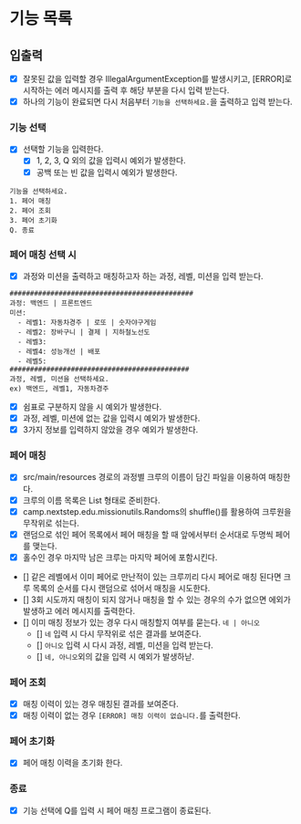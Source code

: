 # 기능 목록

## 입출력
- [x] 잘못된 값을 입력할 경우 IllegalArgumentException를 발생시키고, [ERROR]로 시작하는 에러 메시지를 출력 후 해당 부분을 다시 입력 받는다.
- [x] 하나의 기능이 완료되면 다시 처음부터 `기능을 선택하세요.`을 출력하고 입력 받는다.

### 기능 선택
- [x] 선택할 기능을 입력한다.
  - [x] 1, 2, 3, Q 외의 값을 입력시 예외가 발생한다.
  - [x] 공백 또는 빈 값을 입력시 예외가 발생한다.
```agsl
기능을 선택하세요.
1. 페어 매칭
2. 페어 조회
3. 페어 초기화
Q. 종료
```

### 페어 매칭 선택 시
- [x] 과정와 미션을 출력하고 매칭하고자 하는 과정, 레벨, 미션을 입력 받는다.
```agsl
#############################################
과정: 백엔드 | 프론트엔드
미션:
  - 레벨1: 자동차경주 | 로또 | 숫자야구게임
  - 레벨2: 장바구니 | 결제 | 지하철노선도
  - 레벨3: 
  - 레벨4: 성능개선 | 배포
  - 레벨5: 
############################################
과정, 레벨, 미션을 선택하세요.
ex) 백엔드, 레벨1, 자동차경주
```
- [x] 쉼표로 구분하지 않을 시 예외가 발생한다.
- [x] 과정, 레벨, 미션에 없는 값을 입력시 예외가 발생한다.
- [x] 3가지 정보를 입력하지 않았을 경우 예외가 발생한다.

### 페어 매칭
- [x] src/main/resources 경로의 과정별 크루의 이름이 담긴 파일을 이용하여 매칭한다.
- [x] 크루의 이름 목록은 List<String> 형태로 준비한다.
- [x] camp.nextstep.edu.missionutils.Randoms의 shuffle()를 활용하여 크루원을 무작위로 섞는다.
- [x] 랜덤으로 섞인 페어 목록에서 페어 매칭을 할 때 앞에서부터 순서대로 두명씩 페어를 맺는다.
- [x] 홀수인 경우 마지막 남은 크루는 마지막 페어에 포함시킨다.
- [] 같은 레벨에서 이미 페어로 만난적이 있는 크루끼리 다시 페어로 매칭 된다면 크루 목록의 순서를 다시 랜덤으로 섞어서 매칭을 시도한다.
- [] 3회 시도까지 매칭이 되지 않거나 매칭을 할 수 있는 경우의 수가 없으면 에외가 발생하고 에러 메시지를 출력한다.
- [] 이미 매칭 정보가 있는 경우 다시 매칭할지 여부를 묻는다. `네 | 아니오`
  - [] `네` 입력 시 다시 무작위로 섞은 결과를 보여준다.
  - [] `아니오` 입력 시 다시 과정, 레벨, 미션을 입력 받는다.
  - [] `네, 아니오`외의 값을 입력 시 예외가 발생하낟.

### 페어 조회
- [x] 매칭 이력이 있는 경우 매칭된 결과를 보여준다.
- [x] 매칭 이력이 없는 경우 `[ERROR] 매칭 이력이 없습니다.`를 출력한다.

### 페어 초기화
- [x] 페어 매칭 이력을 초기화 한다.

### 종료
- [x] 기능 선택에 Q를 입력 시 페어 매칭 프로그램이 종료된다.

